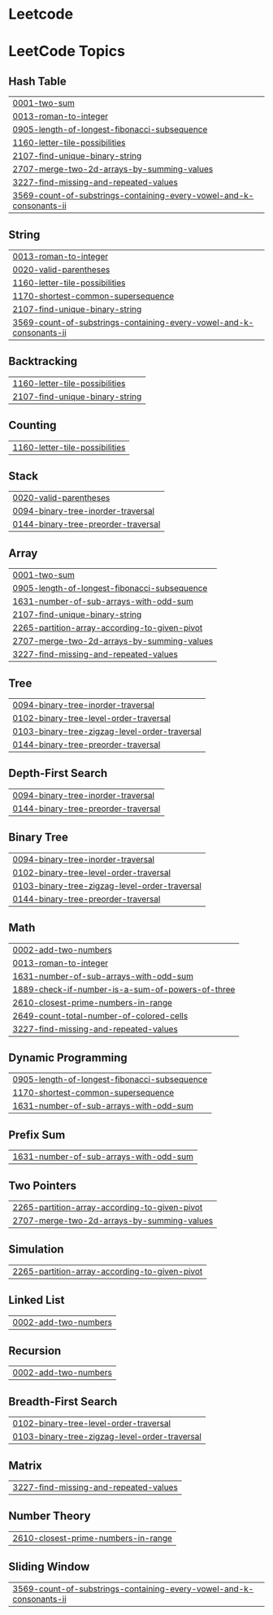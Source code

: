 # Leetcode
<!---LeetCode Topics Start-->
# LeetCode Topics
## Hash Table
|  |
| ------- |
| [0001-two-sum](https://github.com/22BCS17120/Leetcode/tree/master/0001-two-sum) |
| [0013-roman-to-integer](https://github.com/22BCS17120/Leetcode/tree/master/0013-roman-to-integer) |
| [0905-length-of-longest-fibonacci-subsequence](https://github.com/22BCS17120/Leetcode/tree/master/0905-length-of-longest-fibonacci-subsequence) |
| [1160-letter-tile-possibilities](https://github.com/22BCS17120/Leetcode/tree/master/1160-letter-tile-possibilities) |
| [2107-find-unique-binary-string](https://github.com/22BCS17120/Leetcode/tree/master/2107-find-unique-binary-string) |
| [2707-merge-two-2d-arrays-by-summing-values](https://github.com/22BCS17120/Leetcode/tree/master/2707-merge-two-2d-arrays-by-summing-values) |
| [3227-find-missing-and-repeated-values](https://github.com/22BCS17120/Leetcode/tree/master/3227-find-missing-and-repeated-values) |
| [3569-count-of-substrings-containing-every-vowel-and-k-consonants-ii](https://github.com/22BCS17120/Leetcode/tree/master/3569-count-of-substrings-containing-every-vowel-and-k-consonants-ii) |
## String
|  |
| ------- |
| [0013-roman-to-integer](https://github.com/22BCS17120/Leetcode/tree/master/0013-roman-to-integer) |
| [0020-valid-parentheses](https://github.com/22BCS17120/Leetcode/tree/master/0020-valid-parentheses) |
| [1160-letter-tile-possibilities](https://github.com/22BCS17120/Leetcode/tree/master/1160-letter-tile-possibilities) |
| [1170-shortest-common-supersequence](https://github.com/22BCS17120/Leetcode/tree/master/1170-shortest-common-supersequence) |
| [2107-find-unique-binary-string](https://github.com/22BCS17120/Leetcode/tree/master/2107-find-unique-binary-string) |
| [3569-count-of-substrings-containing-every-vowel-and-k-consonants-ii](https://github.com/22BCS17120/Leetcode/tree/master/3569-count-of-substrings-containing-every-vowel-and-k-consonants-ii) |
## Backtracking
|  |
| ------- |
| [1160-letter-tile-possibilities](https://github.com/22BCS17120/Leetcode/tree/master/1160-letter-tile-possibilities) |
| [2107-find-unique-binary-string](https://github.com/22BCS17120/Leetcode/tree/master/2107-find-unique-binary-string) |
## Counting
|  |
| ------- |
| [1160-letter-tile-possibilities](https://github.com/22BCS17120/Leetcode/tree/master/1160-letter-tile-possibilities) |
## Stack
|  |
| ------- |
| [0020-valid-parentheses](https://github.com/22BCS17120/Leetcode/tree/master/0020-valid-parentheses) |
| [0094-binary-tree-inorder-traversal](https://github.com/22BCS17120/Leetcode/tree/master/0094-binary-tree-inorder-traversal) |
| [0144-binary-tree-preorder-traversal](https://github.com/22BCS17120/Leetcode/tree/master/0144-binary-tree-preorder-traversal) |
## Array
|  |
| ------- |
| [0001-two-sum](https://github.com/22BCS17120/Leetcode/tree/master/0001-two-sum) |
| [0905-length-of-longest-fibonacci-subsequence](https://github.com/22BCS17120/Leetcode/tree/master/0905-length-of-longest-fibonacci-subsequence) |
| [1631-number-of-sub-arrays-with-odd-sum](https://github.com/22BCS17120/Leetcode/tree/master/1631-number-of-sub-arrays-with-odd-sum) |
| [2107-find-unique-binary-string](https://github.com/22BCS17120/Leetcode/tree/master/2107-find-unique-binary-string) |
| [2265-partition-array-according-to-given-pivot](https://github.com/22BCS17120/Leetcode/tree/master/2265-partition-array-according-to-given-pivot) |
| [2707-merge-two-2d-arrays-by-summing-values](https://github.com/22BCS17120/Leetcode/tree/master/2707-merge-two-2d-arrays-by-summing-values) |
| [3227-find-missing-and-repeated-values](https://github.com/22BCS17120/Leetcode/tree/master/3227-find-missing-and-repeated-values) |
## Tree
|  |
| ------- |
| [0094-binary-tree-inorder-traversal](https://github.com/22BCS17120/Leetcode/tree/master/0094-binary-tree-inorder-traversal) |
| [0102-binary-tree-level-order-traversal](https://github.com/22BCS17120/Leetcode/tree/master/0102-binary-tree-level-order-traversal) |
| [0103-binary-tree-zigzag-level-order-traversal](https://github.com/22BCS17120/Leetcode/tree/master/0103-binary-tree-zigzag-level-order-traversal) |
| [0144-binary-tree-preorder-traversal](https://github.com/22BCS17120/Leetcode/tree/master/0144-binary-tree-preorder-traversal) |
## Depth-First Search
|  |
| ------- |
| [0094-binary-tree-inorder-traversal](https://github.com/22BCS17120/Leetcode/tree/master/0094-binary-tree-inorder-traversal) |
| [0144-binary-tree-preorder-traversal](https://github.com/22BCS17120/Leetcode/tree/master/0144-binary-tree-preorder-traversal) |
## Binary Tree
|  |
| ------- |
| [0094-binary-tree-inorder-traversal](https://github.com/22BCS17120/Leetcode/tree/master/0094-binary-tree-inorder-traversal) |
| [0102-binary-tree-level-order-traversal](https://github.com/22BCS17120/Leetcode/tree/master/0102-binary-tree-level-order-traversal) |
| [0103-binary-tree-zigzag-level-order-traversal](https://github.com/22BCS17120/Leetcode/tree/master/0103-binary-tree-zigzag-level-order-traversal) |
| [0144-binary-tree-preorder-traversal](https://github.com/22BCS17120/Leetcode/tree/master/0144-binary-tree-preorder-traversal) |
## Math
|  |
| ------- |
| [0002-add-two-numbers](https://github.com/22BCS17120/Leetcode/tree/master/0002-add-two-numbers) |
| [0013-roman-to-integer](https://github.com/22BCS17120/Leetcode/tree/master/0013-roman-to-integer) |
| [1631-number-of-sub-arrays-with-odd-sum](https://github.com/22BCS17120/Leetcode/tree/master/1631-number-of-sub-arrays-with-odd-sum) |
| [1889-check-if-number-is-a-sum-of-powers-of-three](https://github.com/22BCS17120/Leetcode/tree/master/1889-check-if-number-is-a-sum-of-powers-of-three) |
| [2610-closest-prime-numbers-in-range](https://github.com/22BCS17120/Leetcode/tree/master/2610-closest-prime-numbers-in-range) |
| [2649-count-total-number-of-colored-cells](https://github.com/22BCS17120/Leetcode/tree/master/2649-count-total-number-of-colored-cells) |
| [3227-find-missing-and-repeated-values](https://github.com/22BCS17120/Leetcode/tree/master/3227-find-missing-and-repeated-values) |
## Dynamic Programming
|  |
| ------- |
| [0905-length-of-longest-fibonacci-subsequence](https://github.com/22BCS17120/Leetcode/tree/master/0905-length-of-longest-fibonacci-subsequence) |
| [1170-shortest-common-supersequence](https://github.com/22BCS17120/Leetcode/tree/master/1170-shortest-common-supersequence) |
| [1631-number-of-sub-arrays-with-odd-sum](https://github.com/22BCS17120/Leetcode/tree/master/1631-number-of-sub-arrays-with-odd-sum) |
## Prefix Sum
|  |
| ------- |
| [1631-number-of-sub-arrays-with-odd-sum](https://github.com/22BCS17120/Leetcode/tree/master/1631-number-of-sub-arrays-with-odd-sum) |
## Two Pointers
|  |
| ------- |
| [2265-partition-array-according-to-given-pivot](https://github.com/22BCS17120/Leetcode/tree/master/2265-partition-array-according-to-given-pivot) |
| [2707-merge-two-2d-arrays-by-summing-values](https://github.com/22BCS17120/Leetcode/tree/master/2707-merge-two-2d-arrays-by-summing-values) |
## Simulation
|  |
| ------- |
| [2265-partition-array-according-to-given-pivot](https://github.com/22BCS17120/Leetcode/tree/master/2265-partition-array-according-to-given-pivot) |
## Linked List
|  |
| ------- |
| [0002-add-two-numbers](https://github.com/22BCS17120/Leetcode/tree/master/0002-add-two-numbers) |
## Recursion
|  |
| ------- |
| [0002-add-two-numbers](https://github.com/22BCS17120/Leetcode/tree/master/0002-add-two-numbers) |
## Breadth-First Search
|  |
| ------- |
| [0102-binary-tree-level-order-traversal](https://github.com/22BCS17120/Leetcode/tree/master/0102-binary-tree-level-order-traversal) |
| [0103-binary-tree-zigzag-level-order-traversal](https://github.com/22BCS17120/Leetcode/tree/master/0103-binary-tree-zigzag-level-order-traversal) |
## Matrix
|  |
| ------- |
| [3227-find-missing-and-repeated-values](https://github.com/22BCS17120/Leetcode/tree/master/3227-find-missing-and-repeated-values) |
## Number Theory
|  |
| ------- |
| [2610-closest-prime-numbers-in-range](https://github.com/22BCS17120/Leetcode/tree/master/2610-closest-prime-numbers-in-range) |
## Sliding Window
|  |
| ------- |
| [3569-count-of-substrings-containing-every-vowel-and-k-consonants-ii](https://github.com/22BCS17120/Leetcode/tree/master/3569-count-of-substrings-containing-every-vowel-and-k-consonants-ii) |
<!---LeetCode Topics End-->